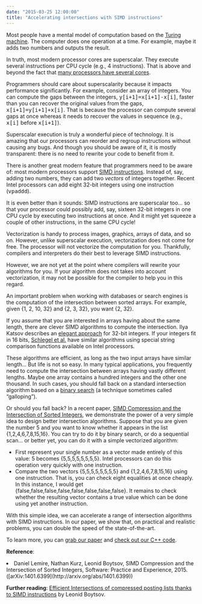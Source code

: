 ```yaml
---
date: "2015-03-25 12:00:00"
title: "Accelerating intersections with SIMD instructions"
---
```




Most people have a mental model of computation based on the [Turing machine](https://en.wikipedia.org/wiki/Turing_machine). The computer does one operation at a time. For example, maybe it adds two numbers and outputs the result.

In truth, most modern processor cores are superscalar. They execute several instructions per CPU cycle (e.g., 4 instructions). That is above and beyond the fact that [many processors have several cores](https://en.wikipedia.org/wiki/Multi-core_processor).

Programmers should care about superscalarity because it impacts performance significantly. For example, consider an array of integers. You can compute the gaps between the integers, <tt>y[i+1]=x[i+1]-x[i]</tt>, faster than you can recover the original values from the gaps, <tt>x[i+1]=y[i+1]+x[i]</tt>. That is because the processor can compute several gaps at once whereas it needs to recover the values in sequence (e.g., <tt>x[i]</tt> before <tt>x[i+1]</tt>).

Superscalar execution is truly a wonderful piece of technology. It is amazing that our processors can reorder and regroup instructions without causing any bugs. And though you should be aware of it, it is mostly transparent: there is no need to rewrite your code to benefit from it.

There is another great modern feature that programmers need to be aware of: most modern processors support [SIMD instructions](https://en.wikipedia.org/wiki/SIMD). Instead of, say, adding two numbers, they can add two _vectors_ of integers together. Recent Intel processors can add eight 32-bit integers using one instruction (<tt>vpaddd</tt>). 

It is even better than it sounds: SIMD instructions are superscalar too&hellip; so that your processor could possibly add, say, sixteen 32-bit integers in one CPU cycle by executing two instructions at once. And it might yet squeeze a couple of other instructions, in the same CPU cycle!

Vectorization is handy to process images, graphics, arrays of data, and so on. However, unlike superscalar execution, vectorization does not come for free. The processor will not vectorize the computation for you. Thankfully, compilers and interpreters do their best to leverage SIMD instructions.

However, we are not yet at the point where compilers will rewrite your algorithms for you. If your algorithm does not takes into account vectorization, it may not be possible for the compiler to help you in this regard.

An important problem when working with databases or search engines is the computation of the intersection between sorted arrays. For example, given {1, 2, 10, 32} and {2, 3, 32}, you want {2, 32}.

If you assume that you are interested in arrays having about the same length, there are clever SIMD algorithms to compute the intersection. Ilya Katsov describes an [elegant approach](https://highlyscalable.wordpress.com/2012/06/05/fast-intersection-sorted-lists-sse/) for 32-bit integers. If your integers fit in 16 bits, [Schlegel et al.](http://adms-conf.org/p1-SCHLEGEL.pdf) have similar algorithms using special string comparison functions available on Intel processors.

These algorithms are efficient, as long as the two input arrays have similar length&hellip; But life is not so easy. In many typical applications, you frequently need to compute the intersection between arrays having vastly different lengths. Maybe one array contains a hundred integers and the other one thousand. In such cases, you should fall back on a standard intersection algorithm based on a [binary search](https://en.wikipedia.org/wiki/Binary_search_algorithm) (a technique sometimes called &ldquo;galloping&rdquo;).

Or should you fall back? In a recent paper, [SIMD Compression and the Intersection of Sorted Integers](http://arxiv.org/abs/1401.6399), we demonstrate the power of a very simple idea to design better intersection algorithms. Suppose that you are given the number 5 and you want to know whether it appears in the list {1,2,4,6,7,8,15,16}. You can try to do it by binary search, or do a sequential scan&hellip; or better yet, you can do it with a simple vectorized algorithm:

- First represent your single number as a vector made entirely of this value: 5 becomes {5,5,5,5,5,5,5,5}. Intel processors can do this operation very quickly with one instruction.
- Compare the two vectors {5,5,5,5,5,5,5,5} and {1,2,4,6,7,8,15,16} using one instruction. That is, you can check eight equalities at once cheaply. In this instance, I would get {false,false,false,false,false,false,false,false}. It remains to check whether the resulting vector contains a true value which can be done using yet another instruction.


With this simple idea, we can accelerate a range of intersection algorithms with SIMD instructions. In our paper, we show that, on practical and realistic problems, you can double the speed of the state-of-the-art.

To learn more, you can [grab our paper](http://arxiv.org/abs/1401.6399) and [check out our C++ code](https://github.com/lemire/SIMDCompressionAndIntersection).

__Reference__: 
<li>Daniel Lemire, Nathan Kurz, Leonid Boytsov, SIMD Compression and the Intersection of Sorted Integers, Software: Practice and Experience, 2015. ([arXiv:1401.6399](http://arxiv.org/abs/1401.6399))

__Further reading__: [Efficient Intersections of compressed posting lists thanks to SIMD instructions](http://searchivarius.org/blog/efficient-intersections-compressed-posting-lists-thanks-simd-instructions) by Leonid Boytsov.


